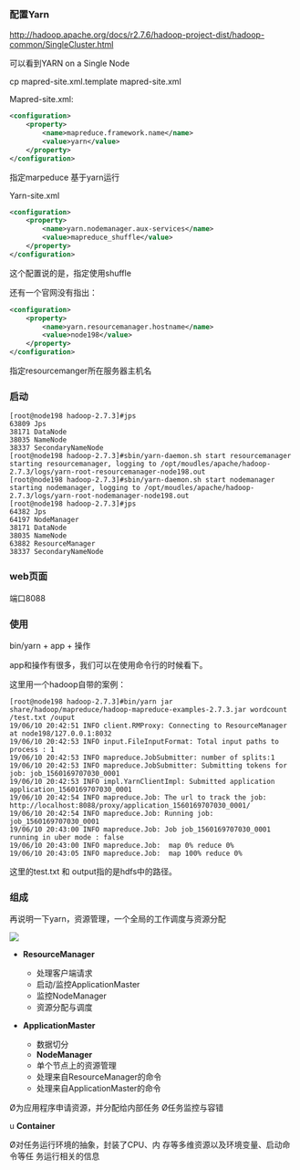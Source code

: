 

### 配置Yarn

http://hadoop.apache.org/docs/r2.7.6/hadoop-project-dist/hadoop-common/SingleCluster.html

可以看到YARN on a Single Node

cp mapred-site.xml.template mapred-site.xml

Mapred-site.xml:

```xml
<configuration>
    <property>
        <name>mapreduce.framework.name</name>
        <value>yarn</value>
    </property>
</configuration>
```

指定marpeduce 基于yarn运行

Yarn-site.xml

```xml
<configuration>
    <property>
        <name>yarn.nodemanager.aux-services</name>
        <value>mapreduce_shuffle</value>
    </property>
</configuration>
```

这个配置说的是，指定使用shuffle

还有一个官网没有指出：

```xml
<configuration>
    <property>
        <name>yarn.resourcemanager.hostname</name>
        <value>node198</value>
    </property>
</configuration>
```

指定resourcemanger所在服务器主机名



### 启动

```shell
[root@node198 hadoop-2.7.3]#jps
63809 Jps
38171 DataNode
38035 NameNode
38337 SecondaryNameNode
[root@node198 hadoop-2.7.3]#sbin/yarn-daemon.sh start resourcemanager
starting resourcemanager, logging to /opt/moudles/apache/hadoop-2.7.3/logs/yarn-root-resourcemanager-node198.out
[root@node198 hadoop-2.7.3]#sbin/yarn-daemon.sh start nodemanager
starting nodemanager, logging to /opt/moudles/apache/hadoop-2.7.3/logs/yarn-root-nodemanager-node198.out
[root@node198 hadoop-2.7.3]#jps
64382 Jps
64197 NodeManager
38171 DataNode
38035 NameNode
63882 ResourceManager
38337 SecondaryNameNode
```



### web页面

端口8088



### 使用

bin/yarn + app + 操作

app和操作有很多，我们可以在使用命令行的时候看下。

这里用一个hadoop自带的案例：

```shell
[root@node198 hadoop-2.7.3]#bin/yarn jar share/hadoop/mapreduce/hadoop-mapreduce-examples-2.7.3.jar wordcount /test.txt /ouput
19/06/10 20:42:51 INFO client.RMProxy: Connecting to ResourceManager at node198/127.0.0.1:8032
19/06/10 20:42:53 INFO input.FileInputFormat: Total input paths to process : 1
19/06/10 20:42:53 INFO mapreduce.JobSubmitter: number of splits:1
19/06/10 20:42:53 INFO mapreduce.JobSubmitter: Submitting tokens for job: job_1560169707030_0001
19/06/10 20:42:53 INFO impl.YarnClientImpl: Submitted application application_1560169707030_0001
19/06/10 20:42:54 INFO mapreduce.Job: The url to track the job: http://localhost:8088/proxy/application_1560169707030_0001/
19/06/10 20:42:54 INFO mapreduce.Job: Running job: job_1560169707030_0001
19/06/10 20:43:00 INFO mapreduce.Job: Job job_1560169707030_0001 running in uber mode : false
19/06/10 20:43:00 INFO mapreduce.Job:  map 0% reduce 0%
19/06/10 20:43:05 INFO mapreduce.Job:  map 100% reduce 0%

```

这里的test.txt 和 output指的是hdfs中的路径。



### 组成

再说明一下yarn，资源管理，一个全局的工作调度与资源分配

![](http://claymore.wang:5000/uploads/big/996ffd4a3123576162542c3eba8e1369.png)

* **ResourceManager** 
  * 处理客户端请求 
  * 启动/监控ApplicationMaster 
  * 监控NodeManager 
  * 资源分配与调度 

* **ApplicationMaster** 
  * 数据切分 
  *  **NodeManager** 
  * 单个节点上的资源管理 
  * 处理来自ResourceManager的命令 
  * 处理来自ApplicationMaster的命令 

Ø为应用程序申请资源，并分配给内部任务 Ø任务监控与容错 

u **Container** 

Ø对任务运行环境的抽象，封装了CPU、内 存等多维资源以及环境变量、启动命令等任 务运行相关的信息 